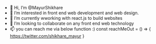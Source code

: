 - 👋 Hi, I’m @MayurShikhare
- 👀 I’m interested in front end web development and web design.
- 🌱 I’m currently wworking with react.js to build websites
- 💞️ I’m looking to collaborate on any front end web technology
- 📫 you can reach me via below function :)
const reachMeOut = () => {
      https://twitter.com/shikhare_mayur
    } 
<!---
MayurShikhare/MayurShikhare is a ✨ special ✨ repository because its `README.md` (this file) appears on your GitHub profile.
You can click the Preview link to take a look at your changes.
--->
